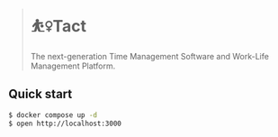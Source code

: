 > # ⛹️‍♀️Tact
>
> The next-generation Time Management Software and Work-Life Management Platform.

## Quick start

```bash
$ docker compose up -d
$ open http://localhost:3000
```
